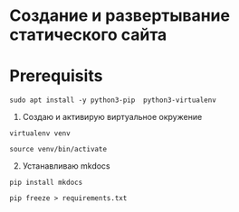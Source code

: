 # Создание и развертывание статического сайта

# Prerequisits

```
sudo apt install -y python3-pip  python3-virtualenv

```

1. Создаю и активирую виртуальное окружение

```
virtualenv venv

source venv/bin/activate

```
2. Устанавливаю mkdocs

```
pip install mkdocs

pip freeze > requirements.txt

```
